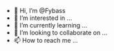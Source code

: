 - 👋 Hi, I’m @Fybass
- 👀 I’m interested in ...
- 🌱 I’m currently learning ...
- 💞️ I’m looking to collaborate on ...
- 📫 How to reach me ...

<!---
Fybass/Fybass is a ✨ special ✨ repository because its `README.md` (this file) appears on your GitHub profile.
You can click the Preview link to take a look at your changes.
--->
